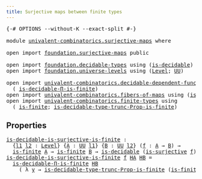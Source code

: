 ```yaml
---
title: Surjective maps between finite types
---
```


<pre class="Agda"><a id="62" class="Symbol">{-#</a> <a id="66" class="Keyword">OPTIONS</a> <a id="74" class="Pragma">--without-K</a> <a id="86" class="Pragma">--exact-split</a> <a id="100" class="Symbol">#-}</a>

<a id="105" class="Keyword">module</a> <a id="112" href="univalent-combinatorics.surjective-maps.html" class="Module">univalent-combinatorics.surjective-maps</a> <a id="152" class="Keyword">where</a>

<a id="159" class="Keyword">open</a> <a id="164" class="Keyword">import</a> <a id="171" href="foundation.surjective-maps.html" class="Module">foundation.surjective-maps</a> <a id="198" class="Keyword">public</a>

<a id="206" class="Keyword">open</a> <a id="211" class="Keyword">import</a> <a id="218" href="foundation.decidable-types.html" class="Module">foundation.decidable-types</a> <a id="245" class="Keyword">using</a> <a id="251" class="Symbol">(</a><a id="252" href="foundation.decidable-types.html#1915" class="Function">is-decidable</a><a id="264" class="Symbol">)</a>
<a id="266" class="Keyword">open</a> <a id="271" class="Keyword">import</a> <a id="278" href="foundation.universe-levels.html" class="Module">foundation.universe-levels</a> <a id="305" class="Keyword">using</a> <a id="311" class="Symbol">(</a><a id="312" href="Agda.Primitive.html#597" class="Postulate">Level</a><a id="317" class="Symbol">;</a> <a id="319" href="foundation-core.universe-levels.html#235" class="Primitive">UU</a><a id="321" class="Symbol">)</a>

<a id="324" class="Keyword">open</a> <a id="329" class="Keyword">import</a> <a id="336" href="univalent-combinatorics.decidable-dependent-function-types.html" class="Module">univalent-combinatorics.decidable-dependent-function-types</a> <a id="395" class="Keyword">using</a>
  <a id="403" class="Symbol">(</a> <a id="405" href="univalent-combinatorics.decidable-dependent-function-types.html#2100" class="Function">is-decidable-Π-is-finite</a><a id="429" class="Symbol">)</a>
<a id="431" class="Keyword">open</a> <a id="436" class="Keyword">import</a> <a id="443" href="univalent-combinatorics.fibers-of-maps.html" class="Module">univalent-combinatorics.fibers-of-maps</a> <a id="482" class="Keyword">using</a> <a id="488" class="Symbol">(</a><a id="489" href="univalent-combinatorics.fibers-of-maps.html#3196" class="Function">is-finite-fib</a><a id="502" class="Symbol">)</a>
<a id="504" class="Keyword">open</a> <a id="509" class="Keyword">import</a> <a id="516" href="univalent-combinatorics.finite-types.html" class="Module">univalent-combinatorics.finite-types</a> <a id="553" class="Keyword">using</a>
  <a id="561" class="Symbol">(</a> <a id="563" href="univalent-combinatorics.finite-types.html#4139" class="Function">is-finite</a><a id="572" class="Symbol">;</a> <a id="574" href="univalent-combinatorics.finite-types.html#18353" class="Function">is-decidable-type-trunc-Prop-is-finite</a><a id="612" class="Symbol">)</a>
</pre>
## Properties

<pre class="Agda"><a id="is-decidable-is-surjective-is-finite"></a><a id="642" href="univalent-combinatorics.surjective-maps.html#642" class="Function">is-decidable-is-surjective-is-finite</a> <a id="679" class="Symbol">:</a>
  <a id="683" class="Symbol">{</a><a id="684" href="univalent-combinatorics.surjective-maps.html#684" class="Bound">l1</a> <a id="687" href="univalent-combinatorics.surjective-maps.html#687" class="Bound">l2</a> <a id="690" class="Symbol">:</a> <a id="692" href="Agda.Primitive.html#597" class="Postulate">Level</a><a id="697" class="Symbol">}</a> <a id="699" class="Symbol">{</a><a id="700" href="univalent-combinatorics.surjective-maps.html#700" class="Bound">A</a> <a id="702" class="Symbol">:</a> <a id="704" href="foundation-core.universe-levels.html#235" class="Primitive">UU</a> <a id="707" href="univalent-combinatorics.surjective-maps.html#684" class="Bound">l1</a><a id="709" class="Symbol">}</a> <a id="711" class="Symbol">{</a><a id="712" href="univalent-combinatorics.surjective-maps.html#712" class="Bound">B</a> <a id="714" class="Symbol">:</a> <a id="716" href="foundation-core.universe-levels.html#235" class="Primitive">UU</a> <a id="719" href="univalent-combinatorics.surjective-maps.html#687" class="Bound">l2</a><a id="721" class="Symbol">}</a> <a id="723" class="Symbol">(</a><a id="724" href="univalent-combinatorics.surjective-maps.html#724" class="Bound">f</a> <a id="726" class="Symbol">:</a> <a id="728" href="univalent-combinatorics.surjective-maps.html#700" class="Bound">A</a> <a id="730" class="Symbol">→</a> <a id="732" href="univalent-combinatorics.surjective-maps.html#712" class="Bound">B</a><a id="733" class="Symbol">)</a> <a id="735" class="Symbol">→</a>
  <a id="739" href="univalent-combinatorics.finite-types.html#4139" class="Function">is-finite</a> <a id="749" href="univalent-combinatorics.surjective-maps.html#700" class="Bound">A</a> <a id="751" class="Symbol">→</a> <a id="753" href="univalent-combinatorics.finite-types.html#4139" class="Function">is-finite</a> <a id="763" href="univalent-combinatorics.surjective-maps.html#712" class="Bound">B</a> <a id="765" class="Symbol">→</a> <a id="767" href="foundation.decidable-types.html#1915" class="Function">is-decidable</a> <a id="780" class="Symbol">(</a><a id="781" href="foundation.surjective-maps.html#1938" class="Function">is-surjective</a> <a id="795" href="univalent-combinatorics.surjective-maps.html#724" class="Bound">f</a><a id="796" class="Symbol">)</a>
<a id="798" href="univalent-combinatorics.surjective-maps.html#642" class="Function">is-decidable-is-surjective-is-finite</a> <a id="835" href="univalent-combinatorics.surjective-maps.html#835" class="Bound">f</a> <a id="837" href="univalent-combinatorics.surjective-maps.html#837" class="Bound">HA</a> <a id="840" href="univalent-combinatorics.surjective-maps.html#840" class="Bound">HB</a> <a id="843" class="Symbol">=</a>
  <a id="847" href="univalent-combinatorics.decidable-dependent-function-types.html#2100" class="Function">is-decidable-Π-is-finite</a> <a id="872" href="univalent-combinatorics.surjective-maps.html#840" class="Bound">HB</a>
    <a id="879" class="Symbol">(</a> <a id="881" class="Symbol">λ</a> <a id="883" href="univalent-combinatorics.surjective-maps.html#883" class="Bound">y</a> <a id="885" class="Symbol">→</a> <a id="887" href="univalent-combinatorics.finite-types.html#18353" class="Function">is-decidable-type-trunc-Prop-is-finite</a> <a id="926" class="Symbol">(</a><a id="927" href="univalent-combinatorics.fibers-of-maps.html#3196" class="Function">is-finite-fib</a> <a id="941" href="univalent-combinatorics.surjective-maps.html#835" class="Bound">f</a> <a id="943" href="univalent-combinatorics.surjective-maps.html#837" class="Bound">HA</a> <a id="946" href="univalent-combinatorics.surjective-maps.html#840" class="Bound">HB</a> <a id="949" href="univalent-combinatorics.surjective-maps.html#883" class="Bound">y</a><a id="950" class="Symbol">))</a>
</pre>